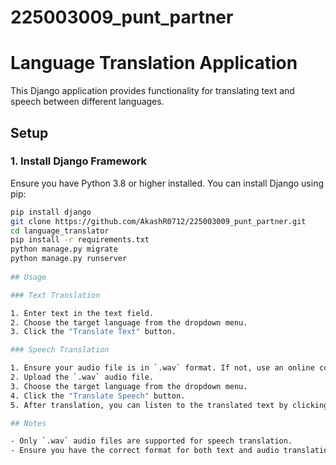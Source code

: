 # 225003009_punt_partner 
# Language Translation Application

This Django application provides functionality for translating text and speech between different languages. 

## Setup

### 1. Install Django Framework

Ensure you have Python 3.8 or higher installed. You can install Django using pip:

```bash
pip install django
git clone https://github.com/AkashR0712/225003009_punt_partner.git
cd language_translator
pip install -r requirements.txt 
python manage.py migrate
python manage.py runserver
 
## Usage

### Text Translation

1. Enter text in the text field.
2. Choose the target language from the dropdown menu.
3. Click the "Translate Text" button.

### Speech Translation

1. Ensure your audio file is in `.wav` format. If not, use an online converter to convert it to `.wav`.
2. Upload the `.wav` audio file.
3. Choose the target language from the dropdown menu.
4. Click the "Translate Speech" button.
5. After translation, you can listen to the translated text by clicking the "Play Translated Text" button.

## Notes

- Only `.wav` audio files are supported for speech translation.
- Ensure you have the correct format for both text and audio translations.
